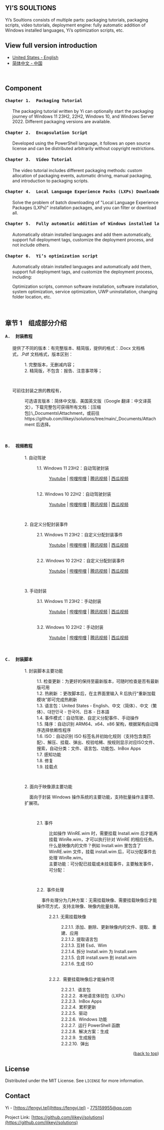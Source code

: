 <a name="readme-top"></a>
YI’S SOULTIONS
-
Yi’s Soultions consists of multiple parts: packaging tutorials, packaging scripts, video tutorials, deployment engine: fully automatic addition of Windows installed languages, Yi’s optimization scripts, etc.

View full version introduction
<br>
-
 * [United States - English](https://github.com/ilikeyi/solutions/blob/main/_Documents/README.pdf)
 * [简体中文 - 中国](https://github.com/ilikeyi/solutions/blob/main/_Documents/README.zh-CN.pdf)

<br>

Component
-

<h4><pre>Chapter 1.&nbsp;&nbsp;Packaging Tutorial</pre></h4>
<ol>The packaging tutorial written by Yi can optionally start the packaging journey of Windows 11 23H2, 22H2, Windows 10, and Windows Server 2022. Different packaging versions are available.</ol>

<h4><pre>Chapter 2.&nbsp;&nbsp;Encapsulation Script</pre></h4>
<ol>Developed using the PowerShell language, it follows an open source license and can be distributed arbitrarily without copyright restrictions.</ol>

<h4><pre>Chapter 3.&nbsp;&nbsp;Video Tutorial</pre></h4>
<ol>The video tutorial includes different packaging methods: custom allocation of packaging events, automatic driving, manual packaging, and introduction to packaging scripts.</ol>

<h4><pre>Chapter 4.&nbsp;&nbsp;Local Language Experience Packs (LXPs) Downloader</pre></h4>
<ol>Solve the problem of batch downloading of "Local Language Experience Packages (LXPs)" installation packages, and you can filter or download all.</ol>

<h4><pre>Chapter 5.&nbsp;&nbsp;Fully automatic addition of Windows installed languages</pre></h4>
<ol>Automatically obtain installed languages and add them automatically, support full deployment tags, customize the deployment process, and not include others.</ol>

<h4><pre>Chapter 6.&nbsp;&nbsp;Yi’s optimization script</pre></h4>
<ol>Automatically obtain installed languages and automatically add them, support full deployment tags, and customize the deployment process, including:</ol>
<ol>Optimization scripts, common software installation, software installation, system optimization, service optimization, UWP uninstallation, changing folder location, etc.</ol>

<br>

章节 1&nbsp;&nbsp;&nbsp;&nbsp;组成部分介绍
-

<h4><pre>A.&nbsp;&nbsp;封装教程</pre></h4>

<ul>
  <p>提供了不同的版本：有完整版本、精简版，提供的格式：.Docx 文档格式，.Pdf 文档格式，版本区别：</p>
  <dl>
    <dd>1.	完整版本，无删减内容；</dd>
    <dd>2.	精简版，不包含：报告、注意事项等；</dd>
  </dl>

<br>
  <p>可前往封装之旅的教程有，</p>
  <dl>
    <dd>可选语言版本：简体中文版、美国英文版（Google 翻译：中文译英文），下载完整包可获得所有文档：[压缩包]:\_Documents\Attachment，或前往 https://github.com/ilikeyi/solutions/tree/main/_Documents/Attachment 后选择。</dd>
  </dl>
</ul>

<br>
<h4><pre>B.&nbsp;&nbsp;视频教程</pre></h4>
<ul>
  <dl>
    <dd>
      <p>1. 自动驾驶</p>
      <dl>
        <dd>1.1.	Windows 11 23H2：自动驾驶封装
            <dl>
               <dd>

[Youtube](http://fengyi.tel) | [哔哩哔哩](http://fengyi.tel) | [腾讯视频](http://fengyi.tel) | [西瓜视频](http://fengyi.tel)
               </dd>
            </dl>
         </dd>

<br>
        <dd>1.2.	Windows 10 22H2：自动驾驶封装
            <dl>
               <dd>

[Youtube](http://fengyi.tel) | [哔哩哔哩](http://fengyi.tel) | [腾讯视频](http://fengyi.tel) | [西瓜视频](http://fengyi.tel)
               </dd>
            </dl>
         </dd>
      </dl>
    </dd>

<br>
    <dd>
      <p>2. 自定义分配封装事件</p>
      <dl>
         <dd>2.1.  Windows 11 23H2：自定义分配封装事件
            <dl>
               <dd>

[Youtube](http://fengyi.tel) | [哔哩哔哩](http://fengyi.tel) | [腾讯视频](http://fengyi.tel) | [西瓜视频](http://fengyi.tel)
               </dd>
            </dl>
         </dd>

<br>
        <dd>2.2.  Windows 10 22H2：自定义分配封装事件
            <dl>
               <dd>

[Youtube](http://fengyi.tel) | [哔哩哔哩](http://fengyi.tel) | [腾讯视频](http://fengyi.tel) | [西瓜视频](http://fengyi.tel)
               </dd>
            </dl>
         </dd>
      </dl>
    </dd>

<br>
    <dd>
      <p>3. 手动封装</p>
      <dl>
        <dd>3.1.	Windows 11 23H2：手动封装
            <dl>
               <dd>

[Youtube](http://fengyi.tel) | [哔哩哔哩](http://fengyi.tel) | [腾讯视频](http://fengyi.tel) | [西瓜视频](http://fengyi.tel)
               </dd>
            </dl>
         </dd>

<br>
        <dd>3.2.	Windows 10 22H2：手动封装
            <dl>
               <dd>

[Youtube](http://fengyi.tel) | [哔哩哔哩](http://fengyi.tel) | [腾讯视频](http://fengyi.tel) | [西瓜视频](http://fengyi.tel)
               </dd>
            </dl>
         </dd>
      </dl>
    </dd>
  </dl>
</ul>

<br>
<h4><pre>C.&nbsp;&nbsp;封装脚本</pre></h4>

<ul>
  <dl>
    <dd>
      <p>1. 封装脚本主要功能</p>
      <dl>
        <dd>1.1.	检查更新：为更好的保持至最新版本，可随时检查是否有最新版可用</dd>
        <dd>1.2.	热刷新 ：更改脚本后，在主界面里输入 R 后执行“重新加载模块”即可完成热刷新</dd>
        <dd>1.3.	语言包：United States - English、中文（简体）、中文（繁体）、대한민국 - 한국어、日本 - 日本語</dd>
        <dd>1.4.	事件模式：自动驾驶、自定义分配事件、手动操作</dd>
        <dd>1.5.	降序：自动识别 ARM64、x64、x86 架构，根据架构自动降序选择依赖性程序</dd>
        <dd>1.6.	ISO：自动识别 ISO 标签名并初始化规则（支持包含类匹配）、解压、挂载、弹出、校验哈稀、按规则显示对应ISO文件、搜索，自动分类：文件、语言包、功能包、InBox Apps</dd>
        <dd>1.7.	感知功能</dd>
        <dd>1.8.	修复</dd>
        <dd>1.9.	挂载点</dd>
      </dl>
    </dd>

<br>
    <dd>
      <p>2. 面向于映像源主要功能</p>
      <p>&nbsp;&nbsp;&nbsp;&nbsp;面向于封装 Windows 操作系统的主要功能，支持批量操作主要项、扩展项。</p>

<br>
      <dl>
        <dd>2.1.	事件

<br>
          <dl>
            <dd>比如操作 WinRE.wim 时，需要挂载 Install.wim 后才能再挂载 WinRe.wim，才可以执行针对 WinRE 的相应任务。</dd>
            <dd>什么是映像内的文件？例如 Install.wim 里包含了 WinRE.wim 文件，挂载 install.wim 后，可以分配事件去处理 WinRe.wim。</dd>
            <dd>主要功能：可分配已挂载或未挂载事件，主要触发事件，可分配：</dd>
          </dl>
        </dd>

<br>
        <dd>
          <p>2.2.&nbsp;&nbsp事件处理</p>
          <p>&nbsp;&nbsp;&nbsp;&nbsp;事件处理分为几种方案：无需挂载映像、需要挂载映像后才能操作项方式，支持主映像、映像内批量处理。</p>
          <dl>
            <dd>2.2.1.	无需挂载映像
              <dl>
                <dd>2.2.1.1. 添加、删除、更新映像内的文件、提取、重建、应用</dd>
                <dd>2.2.1.2. 提取语言包</dd>
                <dd>2.2.1.3. 互转 Esd、Wim</dd>
                <dd>2.2.1.4. 拆分 Install.wim 为 Install.swm</dd>
                <dd>2.2.1.5. 合并 install.swm 到 install.wim</dd>
                <dd>2.2.1.6. 生成 ISO</dd>
              </dl>
            </dd>

<br>
            <dd>2.2.2.&nbsp;&nbsp需要挂载映像后才能操作项
              <dl>
                <dd>2.2.2.1.&nbsp;&nbsp语言包</dd>
                <dd>2.2.2.2.&nbsp;&nbsp本地语言体验包（LXPs）</dd>
                <dd>2.2.2.3.&nbsp;&nbspInBox Apps</dd>
                <dd>2.2.2.4.&nbsp;&nbsp累积更新</dd>
                <dd>2.2.2.5.&nbsp;&nbsp驱动</dd>
                <dd>2.2.2.6.&nbsp;&nbspWindows 功能</dd>
                <dd>2.2.2.7.&nbsp;&nbsp运行 PowerShell 函数</dd>
                <dd>2.2.2.8.&nbsp;&nbsp解决方案：生成</dd>
                <dd>2.2.2.9.&nbsp;&nbsp生成报告</dd>
                <dd>2.2.2.10.&nbsp;&nbsp弹出</dd>
              </dl>
            </dd>
          </dl>
        </dd>
      </dl>
    </dd>
  </dl>
</ul>



<p align="right">(<a href="#readme-top">back to top</a>)</p>

## License

Distributed under the MIT License. See `LICENSE` for more information.


## Contact

Yi - [https://fengyi.tel](https://fengyi.tel) - 775159955@qq.com

Project Link: [https://github.com/ilikeyi/solutions](https://github.com/ilikeyi/solutions)
